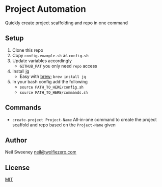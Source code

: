 # Project Automation

Quickly create project scaffolding and repo in one command

## Setup

1. Clone this repo
2. Copy `config.example.sh` as `config.sh`
3. Update variables accordingly
    - `GITHUB_PAT` you only need `repo` access
4. Install [jq](https://stedolan.github.io/jq/)
    - Easy with [brew](https://brew.sh/); `brew install jq`
5. In your bash config add the following
    - `source PATH_TO_HERE/config.sh`
    - `source PATH_TO_HERE/commands.sh`

## Commands

- `create-project Project-Name`
  All-in-one command to create the project scaffold and repo
  based on the `Project-Name` given

## Author

Neil Sweeney <neil@wolfiezero.com>

## License

[MIT](https://wolfiezero.mit-license.org/)
